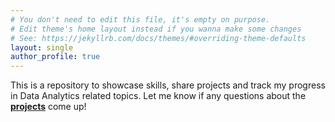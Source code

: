 ```yaml
---
# You don't need to edit this file, it's empty on purpose.
# Edit theme's home layout instead if you wanna make some changes
# See: https://jekyllrb.com/docs/themes/#overriding-theme-defaults
layout: single
author_profile: true
---
```

 This is a repository to showcase skills, share projects and track my progress in Data Analytics related topics. 
 Let me know if any questions about the [**projects**](https://mqmohring.github.io/portfolio/projects/) come up!
